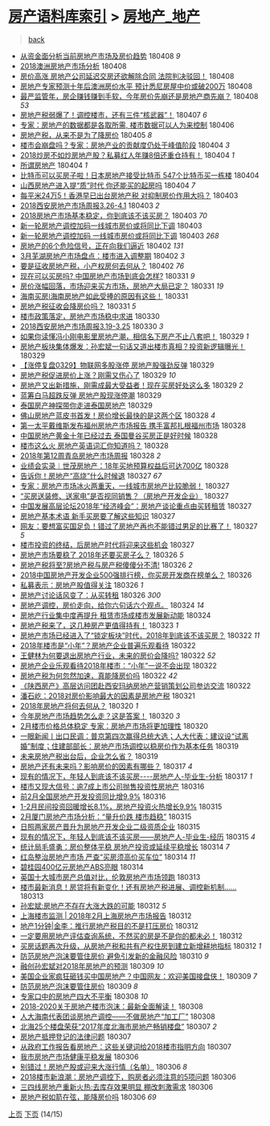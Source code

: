 [房产语料库索引](../../README.md)  > [房地产_地产](房地产_地产.md)
====
> [back](../README.md)

- [从资金面分析当前房地产市场及房价趋势](http://jkwz.applinzi.com/ittc/7089714259003180049.html#%E4%BB%8E%E8%B5%84%E9%87%91%E9%9D%A2%E5%88%86%E6%9E%90%E5%BD%93%E5%89%8D%E6%88%BF%E5%9C%B0%E4%BA%A7%E5%B8%82%E5%9C%BA%E5%8F%8A%E6%88%BF%E4%BB%B7%E8%B6%8B%E5%8A%BF) 180408 *9* 
- [2018澳洲房地产市场分析](http://jkwz.applinzi.com/ittc/7089667493545378826.html#2018%E6%BE%B3%E6%B4%B2%E6%88%BF%E5%9C%B0%E4%BA%A7%E5%B8%82%E5%9C%BA%E5%88%86%E6%9E%90) 180408  
- [房价高涨 房地产公司延迟交房还欲解除合同 法院判决驳回！](http://jkwz.applinzi.com/ittc/7089649838545437702.html#%E6%88%BF%E4%BB%B7%E9%AB%98%E6%B6%A8+%E6%88%BF%E5%9C%B0%E4%BA%A7%E5%85%AC%E5%8F%B8%E5%BB%B6%E8%BF%9F%E4%BA%A4%E6%88%BF%E8%BF%98%E6%AC%B2%E8%A7%A3%E9%99%A4%E5%90%88%E5%90%8C+%E6%B3%95%E9%99%A2%E5%88%A4%E5%86%B3%E9%A9%B3%E5%9B%9E%EF%BC%81) 180408  
- [房地产专家预测十年后澳洲房价水平 预计悉尼房屋中价或破200万](http://jkwz.applinzi.com/ittc/7089544862309549073.html#%E6%88%BF%E5%9C%B0%E4%BA%A7%E4%B8%93%E5%AE%B6%E9%A2%84%E6%B5%8B%E5%8D%81%E5%B9%B4%E5%90%8E%E6%BE%B3%E6%B4%B2%E6%88%BF%E4%BB%B7%E6%B0%B4%E5%B9%B3+%E9%A2%84%E8%AE%A1%E6%82%89%E5%B0%BC%E6%88%BF%E5%B1%8B%E4%B8%AD%E4%BB%B7%E6%88%96%E7%A0%B4200%E4%B8%87) 180408  
- [最严监管年，房企赚钱赚到手软，今年房价先崩还是房地产商先崩？](http://jkwz.applinzi.com/ittc/7089497285744657425.html#%E6%9C%80%E4%B8%A5%E7%9B%91%E7%AE%A1%E5%B9%B4%EF%BC%8C%E6%88%BF%E4%BC%81%E8%B5%9A%E9%92%B1%E8%B5%9A%E5%88%B0%E6%89%8B%E8%BD%AF%EF%BC%8C%E4%BB%8A%E5%B9%B4%E6%88%BF%E4%BB%B7%E5%85%88%E5%B4%A9%E8%BF%98%E6%98%AF%E6%88%BF%E5%9C%B0%E4%BA%A7%E5%95%86%E5%85%88%E5%B4%A9%EF%BC%9F) 180408 *53* 
- [房地产税弱爆了！调控楼市，还有三件“核武器”！](http://jkwz.applinzi.com/ittc/7089268443079771152.html#%E6%88%BF%E5%9C%B0%E4%BA%A7%E7%A8%8E%E5%BC%B1%E7%88%86%E4%BA%86%EF%BC%81%E8%B0%83%E6%8E%A7%E6%A5%BC%E5%B8%82%EF%BC%8C%E8%BF%98%E6%9C%89%E4%B8%89%E4%BB%B6%E2%80%9C%E6%A0%B8%E6%AD%A6%E5%99%A8%E2%80%9D%EF%BC%81) 180407 *6* 
- [专家：房地产的数据都是各取所需, 楼市数据可以人为来控制](http://jkwz.applinzi.com/ittc/7088847467615618059.html#%E4%B8%93%E5%AE%B6%EF%BC%9A%E6%88%BF%E5%9C%B0%E4%BA%A7%E7%9A%84%E6%95%B0%E6%8D%AE%E9%83%BD%E6%98%AF%E5%90%84%E5%8F%96%E6%89%80%E9%9C%80%2C+%E6%A5%BC%E5%B8%82%E6%95%B0%E6%8D%AE%E5%8F%AF%E4%BB%A5%E4%BA%BA%E4%B8%BA%E6%9D%A5%E6%8E%A7%E5%88%B6) 180406  
- [房地产税，从来不是为了降房价](http://jkwz.applinzi.com/ittc/7088538697068971019.html#%E6%88%BF%E5%9C%B0%E4%BA%A7%E7%A8%8E%EF%BC%8C%E4%BB%8E%E6%9D%A5%E4%B8%8D%E6%98%AF%E4%B8%BA%E4%BA%86%E9%99%8D%E6%88%BF%E4%BB%B7) 180405 *8* 
- [楼市会崩盘吗？专家：房地产业的贡献度仍处于峰值阶段](http://jkwz.applinzi.com/ittc/7088206471810778129.html#%E6%A5%BC%E5%B8%82%E4%BC%9A%E5%B4%A9%E7%9B%98%E5%90%97%EF%BC%9F%E4%B8%93%E5%AE%B6%EF%BC%9A%E6%88%BF%E5%9C%B0%E4%BA%A7%E4%B8%9A%E7%9A%84%E8%B4%A1%E7%8C%AE%E5%BA%A6%E4%BB%8D%E5%A4%84%E4%BA%8E%E5%B3%B0%E5%80%BC%E9%98%B6%E6%AE%B5) 180404 *3* 
- [2018炒房不如炒房地产股？私募红人年赚8倍还重仓持有！](http://jkwz.applinzi.com/ittc/7088132678778094598.html#2018%E7%82%92%E6%88%BF%E4%B8%8D%E5%A6%82%E7%82%92%E6%88%BF%E5%9C%B0%E4%BA%A7%E8%82%A1%EF%BC%9F%E7%A7%81%E5%8B%9F%E7%BA%A2%E4%BA%BA%E5%B9%B4%E8%B5%9A8%E5%80%8D%E8%BF%98%E9%87%8D%E4%BB%93%E6%8C%81%E6%9C%89%EF%BC%81) 180404 *1* 
- [所谓房地产](http://jkwz.applinzi.com/ittc/7088067734057518091.html#%E6%89%80%E8%B0%93%E6%88%BF%E5%9C%B0%E4%BA%A7) 180404 *1* 
- [比特币可以买房子啦！日本房地产接受比特币 547个比特币买一栋楼](http://jkwz.applinzi.com/ittc/7088064782651622407.html#%E6%AF%94%E7%89%B9%E5%B8%81%E5%8F%AF%E4%BB%A5%E4%B9%B0%E6%88%BF%E5%AD%90%E5%95%A6%EF%BC%81%E6%97%A5%E6%9C%AC%E6%88%BF%E5%9C%B0%E4%BA%A7%E6%8E%A5%E5%8F%97%E6%AF%94%E7%89%B9%E5%B8%81+547%E4%B8%AA%E6%AF%94%E7%89%B9%E5%B8%81%E4%B9%B0%E4%B8%80%E6%A0%8B%E6%A5%BC) 180404  
- [山西房地产进入提“质”时代 你还能买的起房吗](http://jkwz.applinzi.com/ittc/7088050770371150855.html#%E5%B1%B1%E8%A5%BF%E6%88%BF%E5%9C%B0%E4%BA%A7%E8%BF%9B%E5%85%A5%E6%8F%90%E2%80%9C%E8%B4%A8%E2%80%9D%E6%97%B6%E4%BB%A3+%E4%BD%A0%E8%BF%98%E8%83%BD%E4%B9%B0%E7%9A%84%E8%B5%B7%E6%88%BF%E5%90%97) 180404 *7* 
- [每平米24万5！香港早已出台房地产税 对抑制房价作用大吗？](http://jkwz.applinzi.com/ittc/7087779764083622929.html#%E6%AF%8F%E5%B9%B3%E7%B1%B324%E4%B8%875%EF%BC%81%E9%A6%99%E6%B8%AF%E6%97%A9%E5%B7%B2%E5%87%BA%E5%8F%B0%E6%88%BF%E5%9C%B0%E4%BA%A7%E7%A8%8E+%E5%AF%B9%E6%8A%91%E5%88%B6%E6%88%BF%E4%BB%B7%E4%BD%9C%E7%94%A8%E5%A4%A7%E5%90%97%EF%BC%9F) 180403  
- [2018西安房地产市场周报3.26-4.1](http://jkwz.applinzi.com/ittc/7087771362951431178.html#2018%E8%A5%BF%E5%AE%89%E6%88%BF%E5%9C%B0%E4%BA%A7%E5%B8%82%E5%9C%BA%E5%91%A8%E6%8A%A53.26-4.1) 180403 *2* 
- [2018房地产市场基本稳定，你到底该不该买房？](http://jkwz.applinzi.com/ittc/7087738000350118919.html#2018%E6%88%BF%E5%9C%B0%E4%BA%A7%E5%B8%82%E5%9C%BA%E5%9F%BA%E6%9C%AC%E7%A8%B3%E5%AE%9A%EF%BC%8C%E4%BD%A0%E5%88%B0%E5%BA%95%E8%AF%A5%E4%B8%8D%E8%AF%A5%E4%B9%B0%E6%88%BF%EF%BC%9F) 180403 *70* 
- [新一轮房地产调控加码一线城市房价或将同比下调](http://jkwz.applinzi.com/ittc/7087663317512619015.html#%E6%96%B0%E4%B8%80%E8%BD%AE%E6%88%BF%E5%9C%B0%E4%BA%A7%E8%B0%83%E6%8E%A7%E5%8A%A0%E7%A0%81%E4%B8%80%E7%BA%BF%E5%9F%8E%E5%B8%82%E6%88%BF%E4%BB%B7%E6%88%96%E5%B0%86%E5%90%8C%E6%AF%94%E4%B8%8B%E8%B0%83) 180403  
- [新一轮房地产调控加码 一线城市房价或将同比下调](http://jkwz.applinzi.com/ittc/7087646378513925131.html#%E6%96%B0%E4%B8%80%E8%BD%AE%E6%88%BF%E5%9C%B0%E4%BA%A7%E8%B0%83%E6%8E%A7%E5%8A%A0%E7%A0%81+%E4%B8%80%E7%BA%BF%E5%9F%8E%E5%B8%82%E6%88%BF%E4%BB%B7%E6%88%96%E5%B0%86%E5%90%8C%E6%AF%94%E4%B8%8B%E8%B0%83) 180403 *268* 
- [房地产的6个危险信号，正在向我们逼近](http://jkwz.applinzi.com/ittc/7087436902452167687.html#%E6%88%BF%E5%9C%B0%E4%BA%A7%E7%9A%846%E4%B8%AA%E5%8D%B1%E9%99%A9%E4%BF%A1%E5%8F%B7%EF%BC%8C%E6%AD%A3%E5%9C%A8%E5%90%91%E6%88%91%E4%BB%AC%E9%80%BC%E8%BF%91) 180402 *131* 
- [3月芜湖房地产市场盘点：楼市进入调整期](http://jkwz.applinzi.com/ittc/7087344026225476615.html#3%E6%9C%88%E8%8A%9C%E6%B9%96%E6%88%BF%E5%9C%B0%E4%BA%A7%E5%B8%82%E5%9C%BA%E7%9B%98%E7%82%B9%EF%BC%9A%E6%A5%BC%E5%B8%82%E8%BF%9B%E5%85%A5%E8%B0%83%E6%95%B4%E6%9C%9F) 180402 *3* 
- [要是征收房地产税，小产权房何去何从？](http://jkwz.applinzi.com/ittc/7087291353551864848.html#%E8%A6%81%E6%98%AF%E5%BE%81%E6%94%B6%E6%88%BF%E5%9C%B0%E4%BA%A7%E7%A8%8E%EF%BC%8C%E5%B0%8F%E4%BA%A7%E6%9D%83%E6%88%BF%E4%BD%95%E5%8E%BB%E4%BD%95%E4%BB%8E%EF%BC%9F) 180402 *76* 
- [现在可以买房吗? 中国房地产市场到底会怎样?](http://jkwz.applinzi.com/ittc/7086748365092291590.html#%E7%8E%B0%E5%9C%A8%E5%8F%AF%E4%BB%A5%E4%B9%B0%E6%88%BF%E5%90%97%3F+%E4%B8%AD%E5%9B%BD%E6%88%BF%E5%9C%B0%E4%BA%A7%E5%B8%82%E5%9C%BA%E5%88%B0%E5%BA%95%E4%BC%9A%E6%80%8E%E6%A0%B7%3F) 180331 *9* 
- [房价涨幅回落，市场迎来买方市场，房地产大局已定？](http://jkwz.applinzi.com/ittc/7086721203941409802.html#%E6%88%BF%E4%BB%B7%E6%B6%A8%E5%B9%85%E5%9B%9E%E8%90%BD%EF%BC%8C%E5%B8%82%E5%9C%BA%E8%BF%8E%E6%9D%A5%E4%B9%B0%E6%96%B9%E5%B8%82%E5%9C%BA%EF%BC%8C%E6%88%BF%E5%9C%B0%E4%BA%A7%E5%A4%A7%E5%B1%80%E5%B7%B2%E5%AE%9A%EF%BC%9F) 180331 *19* 
- [海南买房ǀ海南房地产如此受捧的原因有这些！](http://jkwz.applinzi.com/ittc/7086671173918393360.html#%E6%B5%B7%E5%8D%97%E4%B9%B0%E6%88%BF%C7%80%E6%B5%B7%E5%8D%97%E6%88%BF%E5%9C%B0%E4%BA%A7%E5%A6%82%E6%AD%A4%E5%8F%97%E6%8D%A7%E7%9A%84%E5%8E%9F%E5%9B%A0%E6%9C%89%E8%BF%99%E4%BA%9B%EF%BC%81) 180331  
- [房地产税征收会降房价吗？](http://jkwz.applinzi.com/ittc/7086544951318152203.html#%E6%88%BF%E5%9C%B0%E4%BA%A7%E7%A8%8E%E5%BE%81%E6%94%B6%E4%BC%9A%E9%99%8D%E6%88%BF%E4%BB%B7%E5%90%97%EF%BC%9F) 180331 *5* 
- [楼市政策落定，房地产市场稳中求进](http://jkwz.applinzi.com/ittc/7086289785574654983.html#%E6%A5%BC%E5%B8%82%E6%94%BF%E7%AD%96%E8%90%BD%E5%AE%9A%EF%BC%8C%E6%88%BF%E5%9C%B0%E4%BA%A7%E5%B8%82%E5%9C%BA%E7%A8%B3%E4%B8%AD%E6%B1%82%E8%BF%9B) 180330  
- [2018西安房地产市场周报3.19-3.25](http://jkwz.applinzi.com/ittc/7086270232706679819.html#2018%E8%A5%BF%E5%AE%89%E6%88%BF%E5%9C%B0%E4%BA%A7%E5%B8%82%E5%9C%BA%E5%91%A8%E6%8A%A53.19-3.25) 180330 *3* 
- [如果你读懂冯小刚电影里房地产潮，相信名下房产不止八套吧！](http://jkwz.applinzi.com/ittc/7085963984857728010.html#%E5%A6%82%E6%9E%9C%E4%BD%A0%E8%AF%BB%E6%87%82%E5%86%AF%E5%B0%8F%E5%88%9A%E7%94%B5%E5%BD%B1%E9%87%8C%E6%88%BF%E5%9C%B0%E4%BA%A7%E6%BD%AE%EF%BC%8C%E7%9B%B8%E4%BF%A1%E5%90%8D%E4%B8%8B%E6%88%BF%E4%BA%A7%E4%B8%8D%E6%AD%A2%E5%85%AB%E5%A5%97%E5%90%A7%EF%BC%81) 180329 *1* 
- [房地产板块集体爆发：孙宏斌一句话又道出楼市真相？投资新逻辑曝光！](http://jkwz.applinzi.com/ittc/7085945771834999824.html#%E6%88%BF%E5%9C%B0%E4%BA%A7%E6%9D%BF%E5%9D%97%E9%9B%86%E4%BD%93%E7%88%86%E5%8F%91%EF%BC%9A%E5%AD%99%E5%AE%8F%E6%96%8C%E4%B8%80%E5%8F%A5%E8%AF%9D%E5%8F%88%E9%81%93%E5%87%BA%E6%A5%BC%E5%B8%82%E7%9C%9F%E7%9B%B8%EF%BC%9F%E6%8A%95%E8%B5%84%E6%96%B0%E9%80%BB%E8%BE%91%E6%9B%9D%E5%85%89%EF%BC%81) 180329  
- [【涨停复盘0329】物联网多股涨停 房地产股强劲反弹](http://jkwz.applinzi.com/ittc/7085938441206629393.html#%E3%80%90%E6%B6%A8%E5%81%9C%E5%A4%8D%E7%9B%980329%E3%80%91%E7%89%A9%E8%81%94%E7%BD%91%E5%A4%9A%E8%82%A1%E6%B6%A8%E5%81%9C+%E6%88%BF%E5%9C%B0%E4%BA%A7%E8%82%A1%E5%BC%BA%E5%8A%B2%E5%8F%8D%E5%BC%B9) 180329  
- [房地产税促进房价上涨？刚需又伤心了](http://jkwz.applinzi.com/ittc/7085924267869078539.html#%E6%88%BF%E5%9C%B0%E4%BA%A7%E7%A8%8E%E4%BF%83%E8%BF%9B%E6%88%BF%E4%BB%B7%E4%B8%8A%E6%B6%A8%EF%BC%9F%E5%88%9A%E9%9C%80%E5%8F%88%E4%BC%A4%E5%BF%83%E4%BA%86) 180329 *10* 
- [房地产又出新措施，刚需成最大受益者！现在买房好处这么多](http://jkwz.applinzi.com/ittc/7085917487634056202.html#%E6%88%BF%E5%9C%B0%E4%BA%A7%E5%8F%88%E5%87%BA%E6%96%B0%E6%8E%AA%E6%96%BD%EF%BC%8C%E5%88%9A%E9%9C%80%E6%88%90%E6%9C%80%E5%A4%A7%E5%8F%97%E7%9B%8A%E8%80%85%EF%BC%81%E7%8E%B0%E5%9C%A8%E4%B9%B0%E6%88%BF%E5%A5%BD%E5%A4%84%E8%BF%99%E4%B9%88%E5%A4%9A) 180329 *2* 
- [蓝筹白马超跌反弹 房地产股现涨停潮](http://jkwz.applinzi.com/ittc/7085915374921188362.html#%E8%93%9D%E7%AD%B9%E7%99%BD%E9%A9%AC%E8%B6%85%E8%B7%8C%E5%8F%8D%E5%BC%B9+%E6%88%BF%E5%9C%B0%E4%BA%A7%E8%82%A1%E7%8E%B0%E6%B6%A8%E5%81%9C%E6%BD%AE) 180329  
- [泰国房产神探带你走进泰国房地产](http://jkwz.applinzi.com/ittc/7085850386865062919.html#%E6%B3%B0%E5%9B%BD%E6%88%BF%E4%BA%A7%E7%A5%9E%E6%8E%A2%E5%B8%A6%E4%BD%A0%E8%B5%B0%E8%BF%9B%E6%B3%B0%E5%9B%BD%E6%88%BF%E5%9C%B0%E4%BA%A7) 180329  
- [佛山房地产蓝皮书首发！房价增长最快的是这两个区](http://jkwz.applinzi.com/ittc/7085622605229065227.html#%E4%BD%9B%E5%B1%B1%E6%88%BF%E5%9C%B0%E4%BA%A7%E8%93%9D%E7%9A%AE%E4%B9%A6%E9%A6%96%E5%8F%91%EF%BC%81%E6%88%BF%E4%BB%B7%E5%A2%9E%E9%95%BF%E6%9C%80%E5%BF%AB%E7%9A%84%E6%98%AF%E8%BF%99%E4%B8%A4%E4%B8%AA%E5%8C%BA) 180328 *4* 
- [第一太平戴维斯发布福州房地产市场报告 携手富邦扎根福州市场](http://jkwz.applinzi.com/ittc/7085551214639186955.html#%E7%AC%AC%E4%B8%80%E5%A4%AA%E5%B9%B3%E6%88%B4%E7%BB%B4%E6%96%AF%E5%8F%91%E5%B8%83%E7%A6%8F%E5%B7%9E%E6%88%BF%E5%9C%B0%E4%BA%A7%E5%B8%82%E5%9C%BA%E6%8A%A5%E5%91%8A+%E6%90%BA%E6%89%8B%E5%AF%8C%E9%82%A6%E6%89%8E%E6%A0%B9%E7%A6%8F%E5%B7%9E%E5%B8%82%E5%9C%BA) 180328  
- [中国房地产黄金十年已经过去 泰国曼谷买房正是好时候](http://jkwz.applinzi.com/ittc/7085537095072613392.html#%E4%B8%AD%E5%9B%BD%E6%88%BF%E5%9C%B0%E4%BA%A7%E9%BB%84%E9%87%91%E5%8D%81%E5%B9%B4%E5%B7%B2%E7%BB%8F%E8%BF%87%E5%8E%BB+%E6%B3%B0%E5%9B%BD%E6%9B%BC%E8%B0%B7%E4%B9%B0%E6%88%BF%E6%AD%A3%E6%98%AF%E5%A5%BD%E6%97%B6%E5%80%99) 180328  
- [楼市这么火 房地产英语词汇你知道吗？](http://jkwz.applinzi.com/ittc/7085497129667920912.html#%E6%A5%BC%E5%B8%82%E8%BF%99%E4%B9%88%E7%81%AB+%E6%88%BF%E5%9C%B0%E4%BA%A7%E8%8B%B1%E8%AF%AD%E8%AF%8D%E6%B1%87%E4%BD%A0%E7%9F%A5%E9%81%93%E5%90%97%EF%BC%9F) 180328  
- [2018年第12周青岛房地产市场周报](http://jkwz.applinzi.com/ittc/7085470469614732299.html#2018%E5%B9%B4%E7%AC%AC12%E5%91%A8%E9%9D%92%E5%B2%9B%E6%88%BF%E5%9C%B0%E4%BA%A7%E5%B8%82%E5%9C%BA%E5%91%A8%E6%8A%A5) 180328 *2* 
- [业绩会实录︱世茂房地产：18年买地预算权益后可达700亿](http://jkwz.applinzi.com/ittc/7085463418016629777.html#%E4%B8%9A%E7%BB%A9%E4%BC%9A%E5%AE%9E%E5%BD%95%EF%B8%B1%E4%B8%96%E8%8C%82%E6%88%BF%E5%9C%B0%E4%BA%A7%EF%BC%9A18%E5%B9%B4%E4%B9%B0%E5%9C%B0%E9%A2%84%E7%AE%97%E6%9D%83%E7%9B%8A%E5%90%8E%E5%8F%AF%E8%BE%BE700%E4%BA%BF) 180328  
- [告诉你！房地产“高烧”什么时候退](http://jkwz.applinzi.com/ittc/7085094652946678801.html#%E5%91%8A%E8%AF%89%E4%BD%A0%EF%BC%81%E6%88%BF%E5%9C%B0%E4%BA%A7%E2%80%9C%E9%AB%98%E7%83%A7%E2%80%9D%E4%BB%80%E4%B9%88%E6%97%B6%E5%80%99%E9%80%80) 180327 *67* 
- [专家：房地产市场冰火两重天，一线城市房地产比较脆弱！](http://jkwz.applinzi.com/ittc/7085215601545184272.html#%E4%B8%93%E5%AE%B6%EF%BC%9A%E6%88%BF%E5%9C%B0%E4%BA%A7%E5%B8%82%E5%9C%BA%E5%86%B0%E7%81%AB%E4%B8%A4%E9%87%8D%E5%A4%A9%EF%BC%8C%E4%B8%80%E7%BA%BF%E5%9F%8E%E5%B8%82%E6%88%BF%E5%9C%B0%E4%BA%A7%E6%AF%94%E8%BE%83%E8%84%86%E5%BC%B1%EF%BC%81) 180327  
- [“买房送装修、送家电”是否视同销售？（房地产开发企业）](http://jkwz.applinzi.com/ittc/7085150177692484625.html#%E2%80%9C%E4%B9%B0%E6%88%BF%E9%80%81%E8%A3%85%E4%BF%AE%E3%80%81%E9%80%81%E5%AE%B6%E7%94%B5%E2%80%9D%E6%98%AF%E5%90%A6%E8%A7%86%E5%90%8C%E9%94%80%E5%94%AE%EF%BC%9F%EF%BC%88%E6%88%BF%E5%9C%B0%E4%BA%A7%E5%BC%80%E5%8F%91%E4%BC%81%E4%B8%9A%EF%BC%89) 180327  
- [中国发展高层论坛2018年“经济峰会”：房地产谈论重点由买转租赁](http://jkwz.applinzi.com/ittc/7085117042669913099.html#%E4%B8%AD%E5%9B%BD%E5%8F%91%E5%B1%95%E9%AB%98%E5%B1%82%E8%AE%BA%E5%9D%9B2018%E5%B9%B4%E2%80%9C%E7%BB%8F%E6%B5%8E%E5%B3%B0%E4%BC%9A%E2%80%9D%EF%BC%9A%E6%88%BF%E5%9C%B0%E4%BA%A7%E8%B0%88%E8%AE%BA%E9%87%8D%E7%82%B9%E7%94%B1%E4%B9%B0%E8%BD%AC%E7%A7%9F%E8%B5%81) 180327  
- [房地产基本术语 新手买房要了解这些知识](http://jkwz.applinzi.com/ittc/7085096474037978128.html#%E6%88%BF%E5%9C%B0%E4%BA%A7%E5%9F%BA%E6%9C%AC%E6%9C%AF%E8%AF%AD+%E6%96%B0%E6%89%8B%E4%B9%B0%E6%88%BF%E8%A6%81%E4%BA%86%E8%A7%A3%E8%BF%99%E4%BA%9B%E7%9F%A5%E8%AF%86) 180327  
- [网友：要想富买国足负！错过了房地产再也不能错过男足的比赛了！](http://jkwz.applinzi.com/ittc/7084913917635855366.html#%E7%BD%91%E5%8F%8B%EF%BC%9A%E8%A6%81%E6%83%B3%E5%AF%8C%E4%B9%B0%E5%9B%BD%E8%B6%B3%E8%B4%9F%EF%BC%81%E9%94%99%E8%BF%87%E4%BA%86%E6%88%BF%E5%9C%B0%E4%BA%A7%E5%86%8D%E4%B9%9F%E4%B8%8D%E8%83%BD%E9%94%99%E8%BF%87%E7%94%B7%E8%B6%B3%E7%9A%84%E6%AF%94%E8%B5%9B%E4%BA%86%EF%BC%81) 180327 *5* 
- [楼市投资的终结，后房地产时代将迎来这些机会](http://jkwz.applinzi.com/ittc/7085079605415511050.html#%E6%A5%BC%E5%B8%82%E6%8A%95%E8%B5%84%E7%9A%84%E7%BB%88%E7%BB%93%EF%BC%8C%E5%90%8E%E6%88%BF%E5%9C%B0%E4%BA%A7%E6%97%B6%E4%BB%A3%E5%B0%86%E8%BF%8E%E6%9D%A5%E8%BF%99%E4%BA%9B%E6%9C%BA%E4%BC%9A) 180327  
- [房地产市场要稳了 2018年还要买房子么？](http://jkwz.applinzi.com/ittc/7084841181701997575.html#%E6%88%BF%E5%9C%B0%E4%BA%A7%E5%B8%82%E5%9C%BA%E8%A6%81%E7%A8%B3%E4%BA%86+2018%E5%B9%B4%E8%BF%98%E8%A6%81%E4%B9%B0%E6%88%BF%E5%AD%90%E4%B9%88%EF%BC%9F) 180326 *5* 
- [房地产税将至?房地产税与房产税傻傻分不清!](http://jkwz.applinzi.com/ittc/7084801163264525322.html#%E6%88%BF%E5%9C%B0%E4%BA%A7%E7%A8%8E%E5%B0%86%E8%87%B3%3F%E6%88%BF%E5%9C%B0%E4%BA%A7%E7%A8%8E%E4%B8%8E%E6%88%BF%E4%BA%A7%E7%A8%8E%E5%82%BB%E5%82%BB%E5%88%86%E4%B8%8D%E6%B8%85%21) 180326 *2* 
- [2018中国房地产开发企业500强排行榜，你买房开发商在榜单么？](http://jkwz.applinzi.com/ittc/7084789229152633866.html#2018%E4%B8%AD%E5%9B%BD%E6%88%BF%E5%9C%B0%E4%BA%A7%E5%BC%80%E5%8F%91%E4%BC%81%E4%B8%9A500%E5%BC%BA%E6%8E%92%E8%A1%8C%E6%A6%9C%EF%BC%8C%E4%BD%A0%E4%B9%B0%E6%88%BF%E5%BC%80%E5%8F%91%E5%95%86%E5%9C%A8%E6%A6%9C%E5%8D%95%E4%B9%88%EF%BC%9F) 180326  
- [私募表示：房地产股值得关注](http://jkwz.applinzi.com/ittc/7084693629165896720.html#%E7%A7%81%E5%8B%9F%E8%A1%A8%E7%A4%BA%EF%BC%9A%E6%88%BF%E5%9C%B0%E4%BA%A7%E8%82%A1%E5%80%BC%E5%BE%97%E5%85%B3%E6%B3%A8) 180326 *1* 
- [房地产讨论话风变了：从买转租](http://jkwz.applinzi.com/ittc/7084677579036689415.html#%E6%88%BF%E5%9C%B0%E4%BA%A7%E8%AE%A8%E8%AE%BA%E8%AF%9D%E9%A3%8E%E5%8F%98%E4%BA%86%EF%BC%9A%E4%BB%8E%E4%B9%B0%E8%BD%AC%E7%A7%9F) 180326 *300* 
- [房地产调控，房价走向，给你六句话六个观点。](http://jkwz.applinzi.com/ittc/7084096708890067985.html#%E6%88%BF%E5%9C%B0%E4%BA%A7%E8%B0%83%E6%8E%A7%EF%BC%8C%E6%88%BF%E4%BB%B7%E8%B5%B0%E5%90%91%EF%BC%8C%E7%BB%99%E4%BD%A0%E5%85%AD%E5%8F%A5%E8%AF%9D%E5%85%AD%E4%B8%AA%E8%A7%82%E7%82%B9%E3%80%82) 180324 *14* 
- [房地产行业集中度再提升 租赁市场成楼市发展新动能](http://jkwz.applinzi.com/ittc/7083998799536325639.html#%E6%88%BF%E5%9C%B0%E4%BA%A7%E8%A1%8C%E4%B8%9A%E9%9B%86%E4%B8%AD%E5%BA%A6%E5%86%8D%E6%8F%90%E5%8D%87+%E7%A7%9F%E8%B5%81%E5%B8%82%E5%9C%BA%E6%88%90%E6%A5%BC%E5%B8%82%E5%8F%91%E5%B1%95%E6%96%B0%E5%8A%A8%E8%83%BD) 180324  
- [房地产税来了，这几种房产更值得持有！](http://jkwz.applinzi.com/ittc/7083662808892048400.html#%E6%88%BF%E5%9C%B0%E4%BA%A7%E7%A8%8E%E6%9D%A5%E4%BA%86%EF%BC%8C%E8%BF%99%E5%87%A0%E7%A7%8D%E6%88%BF%E4%BA%A7%E6%9B%B4%E5%80%BC%E5%BE%97%E6%8C%81%E6%9C%89%EF%BC%81) 180323 *1* 
- [房地产市场已经进入了“锁定板块”时代，2018年到底该不该买房？](http://jkwz.applinzi.com/ittc/7083429880677270544.html#%E6%88%BF%E5%9C%B0%E4%BA%A7%E5%B8%82%E5%9C%BA%E5%B7%B2%E7%BB%8F%E8%BF%9B%E5%85%A5%E4%BA%86%E2%80%9C%E9%94%81%E5%AE%9A%E6%9D%BF%E5%9D%97%E2%80%9D%E6%97%B6%E4%BB%A3%EF%BC%8C2018%E5%B9%B4%E5%88%B0%E5%BA%95%E8%AF%A5%E4%B8%8D%E8%AF%A5%E4%B9%B0%E6%88%BF%EF%BC%9F) 180322 *11* 
- [2018年楼市是“小年”？房地产企业普遍乐观看待](http://jkwz.applinzi.com/ittc/7083416629583283206.html#2018%E5%B9%B4%E6%A5%BC%E5%B8%82%E6%98%AF%E2%80%9C%E5%B0%8F%E5%B9%B4%E2%80%9D%EF%BC%9F%E6%88%BF%E5%9C%B0%E4%BA%A7%E4%BC%81%E4%B8%9A%E6%99%AE%E9%81%8D%E4%B9%90%E8%A7%82%E7%9C%8B%E5%BE%85) 180322  
- [王健林为何要退出房地产行业，未来的房价会降吗?](http://jkwz.applinzi.com/ittc/7083356648649524241.html#%E7%8E%8B%E5%81%A5%E6%9E%97%E4%B8%BA%E4%BD%95%E8%A6%81%E9%80%80%E5%87%BA%E6%88%BF%E5%9C%B0%E4%BA%A7%E8%A1%8C%E4%B8%9A%EF%BC%8C%E6%9C%AA%E6%9D%A5%E7%9A%84%E6%88%BF%E4%BB%B7%E4%BC%9A%E9%99%8D%E5%90%97%3F) 180322 *52* 
- [房地产企业乐观看待2018年楼市：“小年”一说不会出现](http://jkwz.applinzi.com/ittc/7083351399826195466.html#%E6%88%BF%E5%9C%B0%E4%BA%A7%E4%BC%81%E4%B8%9A%E4%B9%90%E8%A7%82%E7%9C%8B%E5%BE%852018%E5%B9%B4%E6%A5%BC%E5%B8%82%EF%BC%9A%E2%80%9C%E5%B0%8F%E5%B9%B4%E2%80%9D%E4%B8%80%E8%AF%B4%E4%B8%8D%E4%BC%9A%E5%87%BA%E7%8E%B0) 180322  
- [房地产税为何忽然加速，真能降房价吗](http://jkwz.applinzi.com/ittc/7083236575179965456.html#%E6%88%BF%E5%9C%B0%E4%BA%A7%E7%A8%8E%E4%B8%BA%E4%BD%95%E5%BF%BD%E7%84%B6%E5%8A%A0%E9%80%9F%EF%BC%8C%E7%9C%9F%E8%83%BD%E9%99%8D%E6%88%BF%E4%BB%B7%E5%90%97) 180322 *42* 
- [《陕西房产》高层访问团赴西安玛纳房地产营销策划公司参访交流](http://jkwz.applinzi.com/ittc/7083104349788308490.html#%E3%80%8A%E9%99%95%E8%A5%BF%E6%88%BF%E4%BA%A7%E3%80%8B%E9%AB%98%E5%B1%82%E8%AE%BF%E9%97%AE%E5%9B%A2%E8%B5%B4%E8%A5%BF%E5%AE%89%E7%8E%9B%E7%BA%B3%E6%88%BF%E5%9C%B0%E4%BA%A7%E8%90%A5%E9%94%80%E7%AD%96%E5%88%92%E5%85%AC%E5%8F%B8%E5%8F%82%E8%AE%BF%E4%BA%A4%E6%B5%81) 180322  
- [潘石屹：2018对房价影响最大的因素是房地产税](http://jkwz.applinzi.com/ittc/7082963807687410705.html#%E6%BD%98%E7%9F%B3%E5%B1%B9%EF%BC%9A2018%E5%AF%B9%E6%88%BF%E4%BB%B7%E5%BD%B1%E5%93%8D%E6%9C%80%E5%A4%A7%E7%9A%84%E5%9B%A0%E7%B4%A0%E6%98%AF%E6%88%BF%E5%9C%B0%E4%BA%A7%E7%A8%8E) 180321  
- [2018年房地产将何去何从？](http://jkwz.applinzi.com/ittc/7082644012760826891.html#2018%E5%B9%B4%E6%88%BF%E5%9C%B0%E4%BA%A7%E5%B0%86%E4%BD%95%E5%8E%BB%E4%BD%95%E4%BB%8E%EF%BC%9F) 180320 *1* 
- [今年房地产市场趋势怎么走？这是答案！](http://jkwz.applinzi.com/ittc/7082609132526109712.html#%E4%BB%8A%E5%B9%B4%E6%88%BF%E5%9C%B0%E4%BA%A7%E5%B8%82%E5%9C%BA%E8%B6%8B%E5%8A%BF%E6%80%8E%E4%B9%88%E8%B5%B0%EF%BC%9F%E8%BF%99%E6%98%AF%E7%AD%94%E6%A1%88%EF%BC%81) 180320 *3* 
- [2月楼市价格总体稳定 专家：房地产市场将更加理性](http://jkwz.applinzi.com/ittc/7082529807898510353.html#2%E6%9C%88%E6%A5%BC%E5%B8%82%E4%BB%B7%E6%A0%BC%E6%80%BB%E4%BD%93%E7%A8%B3%E5%AE%9A+%E4%B8%93%E5%AE%B6%EF%BC%9A%E6%88%BF%E5%9C%B0%E4%BA%A7%E5%B8%82%E5%9C%BA%E5%B0%86%E6%9B%B4%E5%8A%A0%E7%90%86%E6%80%A7) 180320  
- [一眼新闻丨出口民调：普京第四次赢得总统大选；人大代表：建议设“试离婚”制度；住建部部长：房地产市场调控以稳房价作为基本任务](http://jkwz.applinzi.com/ittc/7082189728504087559.html#%E4%B8%80%E7%9C%BC%E6%96%B0%E9%97%BB%E4%B8%A8%E5%87%BA%E5%8F%A3%E6%B0%91%E8%B0%83%EF%BC%9A%E6%99%AE%E4%BA%AC%E7%AC%AC%E5%9B%9B%E6%AC%A1%E8%B5%A2%E5%BE%97%E6%80%BB%E7%BB%9F%E5%A4%A7%E9%80%89%EF%BC%9B%E4%BA%BA%E5%A4%A7%E4%BB%A3%E8%A1%A8%EF%BC%9A%E5%BB%BA%E8%AE%AE%E8%AE%BE%E2%80%9C%E8%AF%95%E7%A6%BB%E5%A9%9A%E2%80%9D%E5%88%B6%E5%BA%A6%EF%BC%9B%E4%BD%8F%E5%BB%BA%E9%83%A8%E9%83%A8%E9%95%BF%EF%BC%9A%E6%88%BF%E5%9C%B0%E4%BA%A7%E5%B8%82%E5%9C%BA%E8%B0%83%E6%8E%A7%E4%BB%A5%E7%A8%B3%E6%88%BF%E4%BB%B7%E4%BD%9C%E4%B8%BA%E5%9F%BA%E6%9C%AC%E4%BB%BB%E5%8A%A1) 180319  
- [未来房地产税出台后，企业怎么省？](http://jkwz.applinzi.com/ittc/7082122804457899015.html#%E6%9C%AA%E6%9D%A5%E6%88%BF%E5%9C%B0%E4%BA%A7%E7%A8%8E%E5%87%BA%E5%8F%B0%E5%90%8E%EF%BC%8C%E4%BC%81%E4%B8%9A%E6%80%8E%E4%B9%88%E7%9C%81%EF%BC%9F) 180319  
- [房地产还有未来吗？影响房价的因素有哪些？](http://jkwz.applinzi.com/ittc/7081575597719684103.html#%E6%88%BF%E5%9C%B0%E4%BA%A7%E8%BF%98%E6%9C%89%E6%9C%AA%E6%9D%A5%E5%90%97%EF%BC%9F%E5%BD%B1%E5%93%8D%E6%88%BF%E4%BB%B7%E7%9A%84%E5%9B%A0%E7%B4%A0%E6%9C%89%E5%93%AA%E4%BA%9B%EF%BC%9F) 180317 *4* 
- [现有的情况下，年轻人到底该不该买房----房地产人-毕业生-分析](http://jkwz.applinzi.com/ittc/7081360622174602247.html#%E7%8E%B0%E6%9C%89%E7%9A%84%E6%83%85%E5%86%B5%E4%B8%8B%EF%BC%8C%E5%B9%B4%E8%BD%BB%E4%BA%BA%E5%88%B0%E5%BA%95%E8%AF%A5%E4%B8%8D%E8%AF%A5%E4%B9%B0%E6%88%BF----%E6%88%BF%E5%9C%B0%E4%BA%A7%E4%BA%BA-%E6%AF%95%E4%B8%9A%E7%94%9F-%E5%88%86%E6%9E%90) 180317 *1* 
- [楼市又现大信号：逾7成上市公司抛售投资性房地产](http://jkwz.applinzi.com/ittc/7081001671847314439.html#%E6%A5%BC%E5%B8%82%E5%8F%88%E7%8E%B0%E5%A4%A7%E4%BF%A1%E5%8F%B7%EF%BC%9A%E9%80%BE7%E6%88%90%E4%B8%8A%E5%B8%82%E5%85%AC%E5%8F%B8%E6%8A%9B%E5%94%AE%E6%8A%95%E8%B5%84%E6%80%A7%E6%88%BF%E5%9C%B0%E4%BA%A7) 180316  
- [前2月全国房地产开发投资同比增9.9%](http://jkwz.applinzi.com/ittc/7080994460572058635.html#%E5%89%8D2%E6%9C%88%E5%85%A8%E5%9B%BD%E6%88%BF%E5%9C%B0%E4%BA%A7%E5%BC%80%E5%8F%91%E6%8A%95%E8%B5%84%E5%90%8C%E6%AF%94%E5%A2%9E9.9%25) 180316  
- [1-2月民间投资回暖增长8.1%，房地产投资火热增长9.9%](http://jkwz.applinzi.com/ittc/7080805170969838599.html#1-2%E6%9C%88%E6%B0%91%E9%97%B4%E6%8A%95%E8%B5%84%E5%9B%9E%E6%9A%96%E5%A2%9E%E9%95%BF8.1%25%EF%BC%8C%E6%88%BF%E5%9C%B0%E4%BA%A7%E6%8A%95%E8%B5%84%E7%81%AB%E7%83%AD%E5%A2%9E%E9%95%BF9.9%25) 180315  
- [2月厦门房地产市场分析：“量升价跌 楼市趋稳”](http://jkwz.applinzi.com/ittc/7080430447782003722.html#2%E6%9C%88%E5%8E%A6%E9%97%A8%E6%88%BF%E5%9C%B0%E4%BA%A7%E5%B8%82%E5%9C%BA%E5%88%86%E6%9E%90%EF%BC%9A%E2%80%9C%E9%87%8F%E5%8D%87%E4%BB%B7%E8%B7%8C+%E6%A5%BC%E5%B8%82%E8%B6%8B%E7%A8%B3%E2%80%9D) 180315  
- [日照两家房产晋升为房地产开发企业二级资质企业](http://jkwz.applinzi.com/ittc/7080734413359154187.html#%E6%97%A5%E7%85%A7%E4%B8%A4%E5%AE%B6%E6%88%BF%E4%BA%A7%E6%99%8B%E5%8D%87%E4%B8%BA%E6%88%BF%E5%9C%B0%E4%BA%A7%E5%BC%80%E5%8F%91%E4%BC%81%E4%B8%9A%E4%BA%8C%E7%BA%A7%E8%B5%84%E8%B4%A8%E4%BC%81%E4%B8%9A) 180315  
- [现有的情况下，年轻人到底该不该买房——房地产人-毕业生-经历](http://jkwz.applinzi.com/ittc/7080723345400398859.html#%E7%8E%B0%E6%9C%89%E7%9A%84%E6%83%85%E5%86%B5%E4%B8%8B%EF%BC%8C%E5%B9%B4%E8%BD%BB%E4%BA%BA%E5%88%B0%E5%BA%95%E8%AF%A5%E4%B8%8D%E8%AF%A5%E4%B9%B0%E6%88%BF%E2%80%94%E2%80%94%E6%88%BF%E5%9C%B0%E4%BA%A7%E4%BA%BA-%E6%AF%95%E4%B8%9A%E7%94%9F-%E7%BB%8F%E5%8E%86) 180315 *4* 
- [统计局毛盛勇：房价整体平稳 房地产投资或延续平稳增长](http://jkwz.applinzi.com/ittc/7080315564902056970.html#%E7%BB%9F%E8%AE%A1%E5%B1%80%E6%AF%9B%E7%9B%9B%E5%8B%87%EF%BC%9A%E6%88%BF%E4%BB%B7%E6%95%B4%E4%BD%93%E5%B9%B3%E7%A8%B3+%E6%88%BF%E5%9C%B0%E4%BA%A7%E6%8A%95%E8%B5%84%E6%88%96%E5%BB%B6%E7%BB%AD%E5%B9%B3%E7%A8%B3%E5%A2%9E%E9%95%BF) 180314 *7* 
- [红岛整治房地产市场 严查“买房须高价买车位”](http://jkwz.applinzi.com/ittc/7080244079223112721.html#%E7%BA%A2%E5%B2%9B%E6%95%B4%E6%B2%BB%E6%88%BF%E5%9C%B0%E4%BA%A7%E5%B8%82%E5%9C%BA+%E4%B8%A5%E6%9F%A5%E2%80%9C%E4%B9%B0%E6%88%BF%E9%A1%BB%E9%AB%98%E4%BB%B7%E4%B9%B0%E8%BD%A6%E4%BD%8D%E2%80%9D) 180314 *11* 
- [碧桂园400亿元房地产ABS亮眼](http://jkwz.applinzi.com/ittc/7080160106010641425.html#%E7%A2%A7%E6%A1%82%E5%9B%AD400%E4%BA%BF%E5%85%83%E6%88%BF%E5%9C%B0%E4%BA%A7ABS%E4%BA%AE%E7%9C%BC) 180314  
- [英国十大城市房产总值对比，伦敦房地产市场领跑](http://jkwz.applinzi.com/ittc/7079899524191749127.html#%E8%8B%B1%E5%9B%BD%E5%8D%81%E5%A4%A7%E5%9F%8E%E5%B8%82%E6%88%BF%E4%BA%A7%E6%80%BB%E5%80%BC%E5%AF%B9%E6%AF%94%EF%BC%8C%E4%BC%A6%E6%95%A6%E6%88%BF%E5%9C%B0%E4%BA%A7%E5%B8%82%E5%9C%BA%E9%A2%86%E8%B7%91) 180313  
- [楼市最新消息！房贷将有新变化！还有房地产税进展、调控新机制……](http://jkwz.applinzi.com/ittc/7079762358128083984.html#%E6%A5%BC%E5%B8%82%E6%9C%80%E6%96%B0%E6%B6%88%E6%81%AF%EF%BC%81%E6%88%BF%E8%B4%B7%E5%B0%86%E6%9C%89%E6%96%B0%E5%8F%98%E5%8C%96%EF%BC%81%E8%BF%98%E6%9C%89%E6%88%BF%E5%9C%B0%E4%BA%A7%E7%A8%8E%E8%BF%9B%E5%B1%95%E3%80%81%E8%B0%83%E6%8E%A7%E6%96%B0%E6%9C%BA%E5%88%B6%E2%80%A6%E2%80%A6) 180313  
- [孙宏斌:房地产不存在大涨大跌的可能](http://jkwz.applinzi.com/ittc/7079700316432106513.html#%E5%AD%99%E5%AE%8F%E6%96%8C%3A%E6%88%BF%E5%9C%B0%E4%BA%A7%E4%B8%8D%E5%AD%98%E5%9C%A8%E5%A4%A7%E6%B6%A8%E5%A4%A7%E8%B7%8C%E7%9A%84%E5%8F%AF%E8%83%BD) 180312 *5* 
- [上海楼市监测 | 2018年2月上海房地产市场报告](http://jkwz.applinzi.com/ittc/7079637142357935120.html#%E4%B8%8A%E6%B5%B7%E6%A5%BC%E5%B8%82%E7%9B%91%E6%B5%8B+%7C+2018%E5%B9%B42%E6%9C%88%E4%B8%8A%E6%B5%B7%E6%88%BF%E5%9C%B0%E4%BA%A7%E5%B8%82%E5%9C%BA%E6%8A%A5%E5%91%8A) 180312  
- [地产1分钟|金李：推行房地产税目的不是打压房价](http://jkwz.applinzi.com/ittc/7079641388444812298.html#%E5%9C%B0%E4%BA%A71%E5%88%86%E9%92%9F%7C%E9%87%91%E6%9D%8E%EF%BC%9A%E6%8E%A8%E8%A1%8C%E6%88%BF%E5%9C%B0%E4%BA%A7%E7%A8%8E%E7%9B%AE%E7%9A%84%E4%B8%8D%E6%98%AF%E6%89%93%E5%8E%8B%E6%88%BF%E4%BB%B7) 180312  
- [一定要用房地产评估查询系统，不然买的房是不是你的都未必！](http://jkwz.applinzi.com/ittc/7079593582409548807.html#%E4%B8%80%E5%AE%9A%E8%A6%81%E7%94%A8%E6%88%BF%E5%9C%B0%E4%BA%A7%E8%AF%84%E4%BC%B0%E6%9F%A5%E8%AF%A2%E7%B3%BB%E7%BB%9F%EF%BC%8C%E4%B8%8D%E7%84%B6%E4%B9%B0%E7%9A%84%E6%88%BF%E6%98%AF%E4%B8%8D%E6%98%AF%E4%BD%A0%E7%9A%84%E9%83%BD%E6%9C%AA%E5%BF%85%EF%BC%81) 180312  
- [买房话题再次升级，从房地产税和共有产权住房到建立新增耕地指标](http://jkwz.applinzi.com/ittc/7079361597120447504.html#%E4%B9%B0%E6%88%BF%E8%AF%9D%E9%A2%98%E5%86%8D%E6%AC%A1%E5%8D%87%E7%BA%A7%EF%BC%8C%E4%BB%8E%E6%88%BF%E5%9C%B0%E4%BA%A7%E7%A8%8E%E5%92%8C%E5%85%B1%E6%9C%89%E4%BA%A7%E6%9D%83%E4%BD%8F%E6%88%BF%E5%88%B0%E5%BB%BA%E7%AB%8B%E6%96%B0%E5%A2%9E%E8%80%95%E5%9C%B0%E6%8C%87%E6%A0%87) 180312 *1* 
- [防范房地产泡沫要管住房价 避免引发新的金融风险](http://jkwz.applinzi.com/ittc/7078775736007918599.html#%E9%98%B2%E8%8C%83%E6%88%BF%E5%9C%B0%E4%BA%A7%E6%B3%A1%E6%B2%AB%E8%A6%81%E7%AE%A1%E4%BD%8F%E6%88%BF%E4%BB%B7+%E9%81%BF%E5%85%8D%E5%BC%95%E5%8F%91%E6%96%B0%E7%9A%84%E9%87%91%E8%9E%8D%E9%A3%8E%E9%99%A9) 180310 *9* 
- [融创孙宏斌对2018年房地产的预测](http://jkwz.applinzi.com/ittc/7078589099202315280.html#%E8%9E%8D%E5%88%9B%E5%AD%99%E5%AE%8F%E6%96%8C%E5%AF%B92018%E5%B9%B4%E6%88%BF%E5%9C%B0%E4%BA%A7%E7%9A%84%E9%A2%84%E6%B5%8B) 180309 *10* 
- [美国企业家疯狂砸钱买中国房地产？中国网友：欢迎美国接盘侠！](http://jkwz.applinzi.com/ittc/7078529833489662992.html#%E7%BE%8E%E5%9B%BD%E4%BC%81%E4%B8%9A%E5%AE%B6%E7%96%AF%E7%8B%82%E7%A0%B8%E9%92%B1%E4%B9%B0%E4%B8%AD%E5%9B%BD%E6%88%BF%E5%9C%B0%E4%BA%A7%EF%BC%9F%E4%B8%AD%E5%9B%BD%E7%BD%91%E5%8F%8B%EF%BC%9A%E6%AC%A2%E8%BF%8E%E7%BE%8E%E5%9B%BD%E6%8E%A5%E7%9B%98%E4%BE%A0%EF%BC%81) 180309 *7* 
- [防范房地产泡沫要管住房价](http://jkwz.applinzi.com/ittc/7078279084574770183.html#%E9%98%B2%E8%8C%83%E6%88%BF%E5%9C%B0%E4%BA%A7%E6%B3%A1%E6%B2%AB%E8%A6%81%E7%AE%A1%E4%BD%8F%E6%88%BF%E4%BB%B7) 180309 *8* 
- [专家口中的房地产四大不平衡](http://jkwz.applinzi.com/ittc/7078235261819683846.html#%E4%B8%93%E5%AE%B6%E5%8F%A3%E4%B8%AD%E7%9A%84%E6%88%BF%E5%9C%B0%E4%BA%A7%E5%9B%9B%E5%A4%A7%E4%B8%8D%E5%B9%B3%E8%A1%A1) 180308 *10* 
- [2018-2020关于房地产楼市泡沫：最新全面解读！](http://jkwz.applinzi.com/ittc/7078126285413155846.html#2018-2020%E5%85%B3%E4%BA%8E%E6%88%BF%E5%9C%B0%E4%BA%A7%E6%A5%BC%E5%B8%82%E6%B3%A1%E6%B2%AB%EF%BC%9A%E6%9C%80%E6%96%B0%E5%85%A8%E9%9D%A2%E8%A7%A3%E8%AF%BB%EF%BC%81) 180308  
- [人大海南代表团谈房地产调控——不做房地产“加工厂”](http://jkwz.applinzi.com/ittc/7078100553425224710.html#%E4%BA%BA%E5%A4%A7%E6%B5%B7%E5%8D%97%E4%BB%A3%E8%A1%A8%E5%9B%A2%E8%B0%88%E6%88%BF%E5%9C%B0%E4%BA%A7%E8%B0%83%E6%8E%A7%E2%80%94%E2%80%94%E4%B8%8D%E5%81%9A%E6%88%BF%E5%9C%B0%E4%BA%A7%E2%80%9C%E5%8A%A0%E5%B7%A5%E5%8E%82%E2%80%9D) 180308  
- [北海25个楼盘荣获“2017年度北海市房地产畅销楼盘”](http://jkwz.applinzi.com/ittc/7077802598453478417.html#%E5%8C%97%E6%B5%B725%E4%B8%AA%E6%A5%BC%E7%9B%98%E8%8D%A3%E8%8E%B7%E2%80%9C2017%E5%B9%B4%E5%BA%A6%E5%8C%97%E6%B5%B7%E5%B8%82%E6%88%BF%E5%9C%B0%E4%BA%A7%E7%95%85%E9%94%80%E6%A5%BC%E7%9B%98%E2%80%9D) 180307 *2* 
- [房地产抵押登记的法律问题](http://jkwz.applinzi.com/ittc/7077671085669876743.html#%E6%88%BF%E5%9C%B0%E4%BA%A7%E6%8A%B5%E6%8A%BC%E7%99%BB%E8%AE%B0%E7%9A%84%E6%B3%95%E5%BE%8B%E9%97%AE%E9%A2%98) 180307  
- [从政府工作报告看房地产：这些关键词给2018楼市指明方向](http://jkwz.applinzi.com/ittc/7077650380848890896.html#%E4%BB%8E%E6%94%BF%E5%BA%9C%E5%B7%A5%E4%BD%9C%E6%8A%A5%E5%91%8A%E7%9C%8B%E6%88%BF%E5%9C%B0%E4%BA%A7%EF%BC%9A%E8%BF%99%E4%BA%9B%E5%85%B3%E9%94%AE%E8%AF%8D%E7%BB%992018%E6%A5%BC%E5%B8%82%E6%8C%87%E6%98%8E%E6%96%B9%E5%90%91) 180307  
- [我市房地产市场健康平稳发展](http://jkwz.applinzi.com/ittc/7077429525086733319.html#%E6%88%91%E5%B8%82%E6%88%BF%E5%9C%B0%E4%BA%A7%E5%B8%82%E5%9C%BA%E5%81%A5%E5%BA%B7%E5%B9%B3%E7%A8%B3%E5%8F%91%E5%B1%95) 180306  
- [别错过！房地产股或迎来大涨行情（名单）](http://jkwz.applinzi.com/ittc/7077421139586712587.html#%E5%88%AB%E9%94%99%E8%BF%87%EF%BC%81%E6%88%BF%E5%9C%B0%E4%BA%A7%E8%82%A1%E6%88%96%E8%BF%8E%E6%9D%A5%E5%A4%A7%E6%B6%A8%E8%A1%8C%E6%83%85%EF%BC%88%E5%90%8D%E5%8D%95%EF%BC%89) 180306 *8* 
- [2018楼市新浪潮：房地产调控下，购房者必须注意的5项问题](http://jkwz.applinzi.com/ittc/7077394623050023942.html#2018%E6%A5%BC%E5%B8%82%E6%96%B0%E6%B5%AA%E6%BD%AE%EF%BC%9A%E6%88%BF%E5%9C%B0%E4%BA%A7%E8%B0%83%E6%8E%A7%E4%B8%8B%EF%BC%8C%E8%B4%AD%E6%88%BF%E8%80%85%E5%BF%85%E9%A1%BB%E6%B3%A8%E6%84%8F%E7%9A%845%E9%A1%B9%E9%97%AE%E9%A2%98) 180306  
- [三四线房地产重新火热:去库存效果明显 棚改刺激需求](http://jkwz.applinzi.com/ittc/7077321021827056651.html#%E4%B8%89%E5%9B%9B%E7%BA%BF%E6%88%BF%E5%9C%B0%E4%BA%A7%E9%87%8D%E6%96%B0%E7%81%AB%E7%83%AD%3A%E5%8E%BB%E5%BA%93%E5%AD%98%E6%95%88%E6%9E%9C%E6%98%8E%E6%98%BE+%E6%A3%9A%E6%94%B9%E5%88%BA%E6%BF%80%E9%9C%80%E6%B1%82) 180306  
- [房地产税如箭在弦，能降房价吗](http://jkwz.applinzi.com/ittc/7077319636456834059.html#%E6%88%BF%E5%9C%B0%E4%BA%A7%E7%A8%8E%E5%A6%82%E7%AE%AD%E5%9C%A8%E5%BC%A6%EF%BC%8C%E8%83%BD%E9%99%8D%E6%88%BF%E4%BB%B7%E5%90%97) 180306 *69* 


 [上页](房地产_地产.md) [下页](房地产_地产13.md)          (14/15)